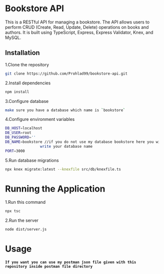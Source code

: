 # Bookstore API
This is a RESTful API for managing a bookstore. The API allows users to perform CRUD (Create, Read, Update, Delete) operations on books and authors. It is built using TypeScript, Express, Express Validator, Knex, and MySQL.
## Installation
1.Clone the repository
```bash
git clone https://github.com/Prohlad99/bookstore-api.git
```
2.Install dependencies
```bash
npm install
```
3.Configure database
```bash
make sure you have a database which name is `bookstore`
```
4.Configure environment variables
```bash
DB_HOST=localhost
DB_USER=root
DB_PASSWORD=''
DB_NAME=bookstore //if you do not use my database bookstore here you will
                write your database name
PORT=3000
```
5.Run database migrations
```bash
npx knex migrate:latest --knexfile src/db/knexfile.ts
```

# Running the Application

1.Run this command
```bash
npx tsc
```
2.Run the server
```bash
node dist/server.js
```

# Usage
#### `If you want you can use my postman json file given with this repository inside postman file directory`

